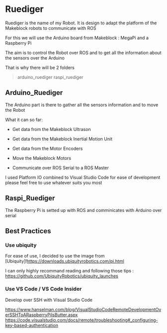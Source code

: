# Ruediger

Ruediger is the name of my Robot.
It is design to adapt the platform of the Makeblock robots to communicate with ROS

For this we will use the Arduino board from Makeblock : MegaPi and a Raspberry Pi

The aim is to control the Robot over ROS and to get all the information about the sensors over the Arduino

That is why there will be 2 folders
> arduino_ruediger
> raspi_ruediger

## Arduino_Ruediger

The Arduino part is there to gather all the sensors information and to move the Robot

What it can so far:

* Get data from the Makeblock Ultrason
* Get data from the Makeblock Inertial Motion Unit
* Get data from the Motor Encoders
* Move the Makeblock Motors

* Communicate over ROS Serial to a ROS Master


I used Platform IO combined to Visual Studio Code for ease of development please feel free to use whatever suits you most

## Raspi_Ruediger

The Raspberry Pi is setted up with ROS and comminicates with Arduino over serial


## Best Practices
### Use ubiquity
For ease of use, I decided to use the image from [Ubiquity]!https://downloads.ubiquityrobotics.com/pi.html

I can only highly recommand reading and following those tips : https://github.com/UbiquityRobotics/ubiquity_launches 

### Use VS Code / VS Code Insider
Develop over SSH with Visual Studio Code

https://www.hanselman.com/blog/VisualStudioCodeRemoteDevelopmentOverSSHToARaspberryPiIsButter.aspx
https://code.visualstudio.com/docs/remote/troubleshooting#_configuring-key-based-authentication
